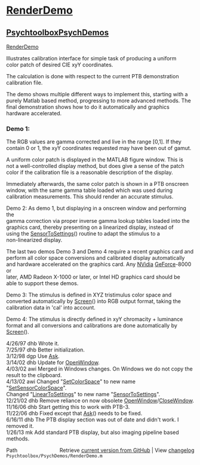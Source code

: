 # [RenderDemo](RenderDemo)
## [Psychtoolbox](Psychtoolbox)[PsychDemos](PsychDemos)

 [RenderDemo](RenderDemo)  
  
 Illustrates calibration interface for simple task of producing a uniform  
 color patch of desired CIE xyY coordinates.  
  
 The calculation is done with respect to the current PTB demonstration  
 calibration file.  
  
 The demo shows multiple different ways to implement this, starting with a  
 purely Matlab based method, progressing to more advanced methods. The  
 final demonstration shows how to do it automatically and graphics  
 hardware accelerated.  
  
###  Demo 1:  
  
 The RGB values are gamma corrected and live in the range [0,1].  If they  
 contain 0 or 1, the xyY coordinates requested may have been out of gamut.  
  
 A uniform color patch is displayed in the MATLAB figure window. This is  
 not a well-controlled display method, but does give a sense of the patch  
 color if the calibration file is a reasonable description of the display.  
  
 Immediately afterwards, the same color patch is shown in a PTB onscreen  
 window, with the same gamma table loaded which was used during  
 calibration measurements. This should render an accurate stimulus.  
  
 Demo 2: As demo 1, but displaying in a onscreen window and performing the  
 gamma correction via proper inverse gamma lookup tables loaded into the  
 graphics card, thereby presenting on a linearized display, instead of  
 using the [SensorToSettings](SensorToSettings)() routine to adapt the stimulus to a  
 non-linearized display.  
  
 The last two demos Demo 3 and Demo 4 require a recent graphics card and  
 perform all color space conversions and calibrated display automatically  
 and hardware accelerated on the graphics card. Any [NVidia](NVidia) [GeForce](GeForce)-8000 or  
 later, AMD Radeon X-1000 or later, or Intel HD graphics card should be  
 able to support these demos.  
  
 Demo 3: The stimulus is defined in XYZ tristimulus color space and  
 converted automatically by [Screen](Screen)() into RGB output format, taking the  
 calibration data in 'cal' into account.  
  
 Demo 4: The stimulus is directly defined in xyY chromacity + luminance  
 format and all conversions and calibrations are done automatically by  
 [Screen](Screen)().  
  
 4/26/97  dhb  Wrote it.  
 7/25/97  dhb  Better initialization.  
 3/12/98  dgp  Use [Ask](Ask).  
 3/14/02  dhb  Update for [OpenWindow](OpenWindow).  
 4/03/02  awi  Merged in Windows changes.  On Windows we do not copy the result to the clipboard.   
 4/13/02  awi   Changed "[SetColorSpace](SetColorSpace)" to new name "[SetSensorColorSpace](SetSensorColorSpace)".  
                Changed "[LinearToSettings](LinearToSettings)" to new name "[SensorToSettings](SensorToSettings)".  
 12/21/02 dhb  Remove reliance on now obsolete [OpenWindow](OpenWindow)/[CloseWindow](CloseWindow).  
 11/16/06 dhb  Start getting this to work with PTB-3.  
 11/22/06 dhb  Fixed except that [Ask](Ask)() needs to be fixed.  
 6/16/11  dhb  The PTB display section was out of date and didn't work.  I removed it.  
 1/26/13  mk   Add standard PTB display, but also imaging pipeline based methods.  




<div class="code_header" style="text-align:right;">
  <span style="float:left;">Path&nbsp;&nbsp;</span> <span class="counter">Retrieve <a href=
  "https://raw.github.com/Psychtoolbox-3/Psychtoolbox-3/beta/Psychtoolbox/PsychDemos/RenderDemo.m">current version from GitHub</a> | View <a href=
  "https://github.com/Psychtoolbox-3/Psychtoolbox-3/commits/beta/Psychtoolbox/PsychDemos/RenderDemo.m">changelog</a></span>
</div>
<div class="code">
  <code>Psychtoolbox/PsychDemos/RenderDemo.m</code>
</div>

